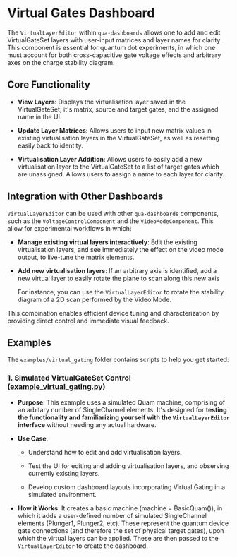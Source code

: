 # Virtual Gates Dashboard

The `VirtualLayerEditor` within `qua-dashboards` allows one to add and edit VirtualGateSet layers with user-input matrices and layer names for clarity. This component is essential for quantum dot experiments, in which one must account for both cross-capacitive gate voltage effects and arbitrary axes on the charge stability diagram.  

## Core Functionality

- **View Layers**: Displays the virtualisation layer saved in the VirtualGateSet; it's matrix, source and target gates, and the assigned name in the UI. 

- **Update Layer Matrices**: Allows users to input new matrix values in existing virtualisation layers in the VirtualGateSet, as well as resetting easily back to identity. 

- **Virtualisation Layer Addition**: Allows users to easily add a new virtualisation layer to the VirtualGateSet to a list of target gates which are unassigned. Allows users to assign a name to each layer for clarity. 

## Integration with Other Dashboards

`VirtualLayerEditor` can be used with other `qua-dashboards` components, such as the `VoltageControlComponent` and the `VideoModeComponent`. This allow for experimental workflows in which: 

- **Manage existing virtual layers interactively**: Edit the existing virtualisation layers, and see immediately the effect on the video mode output, to live-tune the matrix elements. 

- **Add new virtualisation layers**: If an arbitrary axis is identified, add a new virtual layer to easily rotate the plane to scan along this new axis

  For instance, you can use the `VirtualLayerEditor` to rotate the stability diagram of a 2D scan performed by the Video Mode.

This combination enables efficient device tuning and characterization by providing direct control and immediate visual feedback.

## Examples

The `examples/virtual_gating` folder contains scripts to help you get started:

### 1. Simulated VirtualGateSet Control ([example_virtual_gating.py](example_virtual_gating.py))

- **Purpose**: This example uses a simulated Quam machine, comprising of an arbitary number of SingleChannel elements. 
  It's designed for **testing the functionality and familiarizing yourself with the `VirtualLayerEditor` interface** without needing any actual hardware.

- **Use Case**:

  - Understand how to edit and add virtualisation layers.

  - Test the UI for editing and adding virtualisation layers, and observing currently existing layers.

  - Develop custom dashboard layouts incorporating Virtual Gating in a simulated environment.

- **How it Works**: It creates a basic machine (machine = BasicQuam()), in which it adds a user-defined number of simulated SingleChannel elements (Plunger1, Plunger2, etc). These represent the quantum device gate connections (and therefore the set of physical target gates), upon which the virtual layers can be applied. 
  These are then passed to the `VirtualLayerEditor` to create the dashboard.